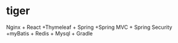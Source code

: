 # tiger
Nginx + React  +Thymeleaf + Spring +Spring MVC + Spring Security +myBatis + Redis +   Mysql + Gradle
